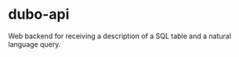 dubo-api
=========

Web backend for receiving a description of a SQL table and a natural language query.
